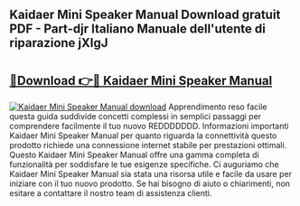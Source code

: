 ## Kaidaer Mini Speaker Manual Download gratuit PDF - Part-djr Italiano Manuale dell'utente di riparazione jXIgJ

# <h2><a href="http://dfblt3.blite.top/?on=Kaidaer+Mini+Speaker+Manual">🔗Download 👉🔴 Kaidaer Mini Speaker Manual</a></h2>

[![Kaidaer Mini Speaker Manual download](https://i.imgur.com/lujVjoI.png)](http://dfblt3.blite.top/?on=Kaidaer+Mini+Speaker+Manual)
Apprendimento reso facile questa guida suddivide concetti complessi in semplici passaggi per comprendere facilmente il tuo nuovo REDDDDDDD. Informazioni importanti Kaidaer Mini Speaker Manual per quanto riguarda la connettività questo prodotto richiede una connessione internet stabile per prestazioni ottimali. Questo Kaidaer Mini Speaker Manual offre una gamma completa di funzionalità per soddisfare le tue esigenze specifiche. Ci auguriamo che Kaidaer Mini Speaker Manual sia stata una risorsa utile e facile da usare per iniziare con il tuo nuovo prodotto. Se hai bisogno di aiuto o chiarimenti, non esitare a contattare il nostro team di assistenza clienti.
